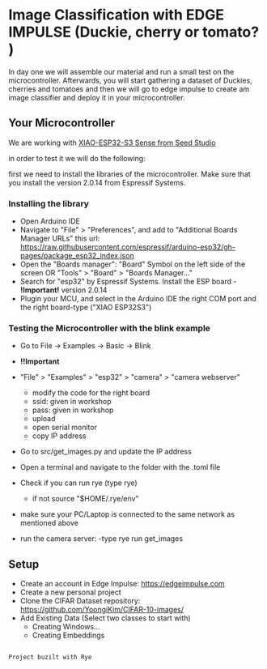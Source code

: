 # Image Classification with EDGE IMPULSE (Duckie, cherry or tomato? )
In day one we will assemble our material and run a small test on the microcontroller. Afterwards, you will start gathering a dataset of Duckies, cherries and tomatoes and then we will go to edge impulse to create am image classifier and deploy it in your microcontroller.

## Your Microcontroller
We are working with [XIAO-ESP32-S3 Sense from Seed Studio](https://www.seeedstudio.com/XIAO-ESP32S3-Sense-p-5639.html)

in order to test it we will do the following:

first we need to install the libraries of the microcontroller. Make sure that you install the version 2.0.14 from Espressif Systems.

### Installing the library

- Open Arduino IDE
- Navigate to "File" > "Preferences", and add to "Additional Boards Manager URLs" this url: https://raw.githubusercontent.com/espressif/arduino-esp32/gh-pages/package_esp32_index.json
- Open the "Boards manager": "Board" Symbol on the left side of the screen OR "Tools" > "Board" > "Boards Manager..."
- Search for "esp32" by Espressif Systems. Install the ESP board - **!Important!** version 2.0.14
- Plugin your MCU, and select in the Arduino IDE the right COM port and the right board-type ("XIAO ESP32S3")

### Testing the Microcontroller with the blink example
- Go to File -> Examples -> Basic -> Blink
- **!!Important** 




- "File" > "Examples" > "esp32" > "camera" > "camera webserver"
    - modify the code for the right board
    - ssid: given in workshop
    - pass: given in workshop
    - upload
    - open serial monitor
    - copy IP address
- Go to src/get_images.py and update the IP address
- Open a terminal and navigate to the folder with the .toml file
- Check if you can run rye (type rye)
    - if not source "$HOME/.rye/env"
- make sure your PC/Laptop is connected to the same network as mentioned above
- run the camera server:
    -type rye run get_images
## Setup
- Create an account in Edge Impulse: https://edgeimpulse.com
- Create a new personal project
- Clone the CIFAR Dataset repository: https://github.com/YoongiKim/CIFAR-10-images/
- Add Existing Data (Select two classes to start with)
    - Creating Windows...
    - Creating Embeddings


```

Project buzilt with Rye
